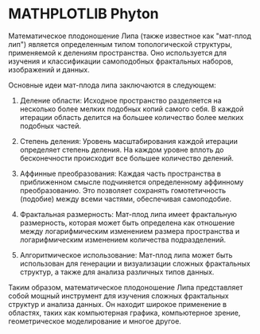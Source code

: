 # MATHPLOTLIB Phyton
Математическое плодоношение Липа (также известное как "мат-плод лип") является определенным типом топологической структуры, применяемой к делениям пространства. Оно используется для изучения и классификации самоподобных фрактальных наборов, изображений и данных.

Основные идеи мат-плода липа заключаются в следующем:

1. Деление области: Исходное пространство разделяется на несколько более мелких подобных копий самого себя. В каждой итерации область делится на большее количество более мелких подобных частей.

2. Степень деления: Уровень масштабирования каждой итерации определяет степень деления. На каждом уровне вплоть до бесконечности происходит все большее количество делений.

3. Аффинные преобразования: Каждая часть пространства в приближенном смысле подчиняется определенному аффинному преобразованию. Это позволяет сохранять гомотетичность (подобие) между всеми частями, обеспечивая самоподобие.

4. Фрактальная размерность: Мат-плод липа имеет фрактальную размерность, которая может быть определена как отношение между логарифмическим изменением размера пространства и логарифмическим изменением количества подразделений.

5. Алгоритмическое использование: Мат-плод липа может быть использован для генерации и визуализации сложных фрактальных структур, а также для анализа различных типов данных.

Таким образом, математическое плодоношение Липа представляет собой мощный инструмент для изучения сложных фрактальных структур и анализа данных. Он находит широкое применение в областях, таких как компьютерная графика, компьютерное зрение, геометрическое моделирование и многое другое.
